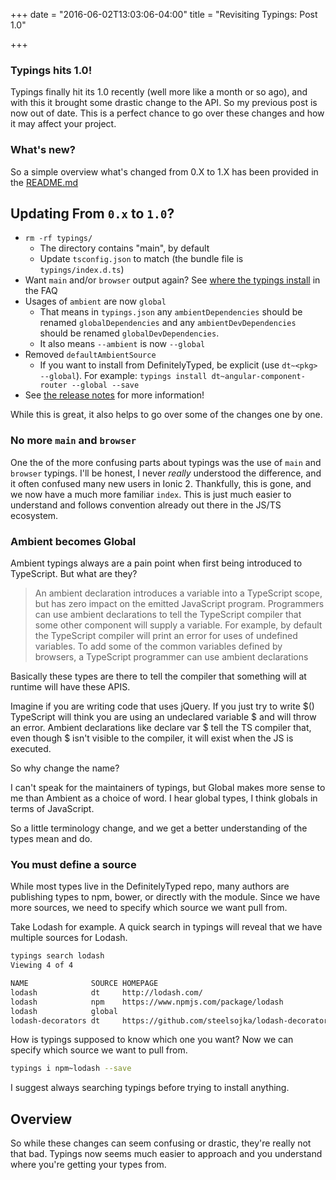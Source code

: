 +++
date = "2016-06-02T13:03:06-04:00"
title = "Revisiting Typings: Post 1.0"

+++

### Typings hits 1.0!

Typings finally hit its 1.0 recently (well more like a month or so ago), and with this it brought some drastic change to the API. So my previous post is now out of date.
This is a perfect chance to go over these changes and how it may affect your project.


### What's new?

So a simple overview what's changed from 0.X to 1.X has been provided in the [README.md](https://github.com/typings/typings#updating-from-0x-to-10)

## Updating From `0.x` to `1.0`?

* `rm -rf typings/`
  * The directory contains "main", by default
  * Update `tsconfig.json` to match (the bundle file is `typings/index.d.ts`)
* Want `main` and/or `browser` output again? See [where the typings install](https://github.com/typings/typings/blob/master/docs/faq.md#where-do-the-type-definitions-install) in the FAQ
* Usages of `ambient` are now `global`
  * That means in `typings.json` any `ambientDependencies` should be renamed `globalDependencies` and any `ambientDevDependencies` should be renamed `globalDevDependencies`.
  * It also means `--ambient` is now `--global`
* Removed `defaultAmbientSource`
  * If you want to install from DefinitelyTyped, be explicit (use `dt~<pkg> --global`). For example: `typings install dt~angular-component-router --global --save`
* See [the release notes](https://github.com/typings/typings/releases/tag/v1.0.0) for more information!


While this is great, it also helps to go over some of the changes one by one.


### No more `main` and `browser`

One the of the more confusing parts about typings was the use of `main` and `browser` typings. I'll be honest, I never _really_ understood the difference, and it often confused many new users in Ionic 2. Thankfully, this is gone, and we now have a much more familiar `index`. This is just much easier to understand and follows convention already out there in the JS/TS ecosystem.


### Ambient becomes Global

Ambient typings always are a pain point when first being introduced to TypeScript.
But what are they?

>An ambient declaration introduces a variable into a TypeScript scope, but has zero impact on the emitted JavaScript program. Programmers can use ambient declarations to tell the TypeScript compiler that some other component will supply a variable. For example, by default the TypeScript compiler will print an error for uses of undefined variables. To add some of the common variables defined by browsers, a TypeScript programmer can use ambient declarations

Basically these types are there to tell the compiler that something will at runtime will have these APIS.

Imagine if you are writing code that uses jQuery. If you just try to write $() TypeScript will think you are using an undeclared variable $ and will throw an error. Ambient declarations like declare var $ tell the TS compiler that, even though $ isn't visible to the compiler, it will exist when the JS is executed.


So why change the name?

I can't speak for the maintainers of typings, but Global makes more sense to me than Ambient as a choice of word. I hear global types, I think globals in terms of JavaScript.

So a little terminology change, and we get a better understanding of the types mean and do.


### You must define a source

While most types live in the DefinitelyTyped repo, many authors are publishing types to npm, bower, or directly with the module.
Since we have more sources, we need to specify which source we want pull from.

Take Lodash for example. A quick search in typings will reveal that we have multiple sources for Lodash.

```bash
typings search lodash
Viewing 4 of 4

NAME              SOURCE HOMEPAGE                                        DESCRIPTION VERSIONS UPDATED
lodash            dt     http://lodash.com/                                          2        2016-05-24T13:56:08.000Z
lodash            npm    https://www.npmjs.com/package/lodash                        1        2016-04-16T21:15:19.000Z
lodash            global                                                             1        2016-04-12T19:14:14.000Z
lodash-decorators dt     https://github.com/steelsojka/lodash-decorators             1        2016-03-16T15:55:26.000Z
```

How is typings supposed to know which one you want? Now we can specify which source we want to pull from.

```bash
typings i npm~lodash --save
```

I suggest always searching typings before trying to install anything.


## Overview

So while these changes can seem confusing or drastic, they're really not that bad. Typings now seems much easier to approach and you understand where you're getting your types from.
